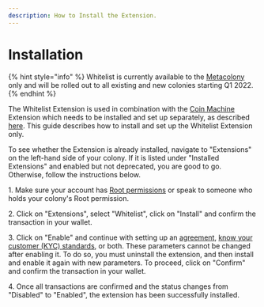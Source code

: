 ```yaml
---
description: How to Install the Extension.
---
```


# Installation

{% hint style="info" %}
Whitelist is currently available to the [Metacolony](https://xdai.colony.io/colony/meta) only and will be rolled out to all existing and new colonies starting Q1 2022.
{% endhint %}

The Whitelist Extension is used in combination with the [Coin Machine](https://colony.gitbook.io/colony/extensions/coin-machine) Extension which needs to be installed and set up separately, as described [here](https://colony.gitbook.io/colony/extensions/coin-machine). This guide describes how to install and set up the Whitelist Extension only.&#x20;

To see whether the Extension is already installed, navigate to "Extensions" on the left-hand side of your colony. If it is listed under "Installed Extensions" and enabled but not deprecated, you are good to go. Otherwise, follow the instructions below.

1\. Make sure your account has [Root permissions](../../advanced-features/permissions.md) or speak to someone who holds your colony's Root permission.

2\. Click on "Extensions", select "Whitelist", click on "Install" and confirm the transaction in your wallet.

3\. Click on "Enable" and continue with setting up an [agreement](https://colony.gitbook.io/colony/extensions/whitelist/setting-up-an-agreement), [know your customer (KYC) standards](https://colony.gitbook.io/colony/extensions/whitelist/setting-up-kyc), or both. These parameters cannot be changed after enabling it. To do so, you must uninstall the extension, and then install and enable it again with new parameters. To proceed, click on "Confirm" and confirm the transaction in your wallet.

4\. Once all transactions are confirmed and the status changes from "Disabled" to "Enabled", the extension has been successfully installed.

